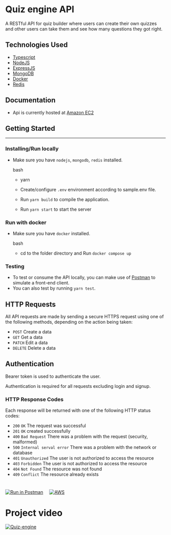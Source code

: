 # Quiz engine API

A RESTful API for quiz builder where users can create their own quizzes and other users can take them and see how many questions they got right.

## Technologies Used

- [Typescript](https://www.typescriptlang.org/)
- [NodeJS](https://nodejs.org/en/download/)
- [ExpressJS](https://expressjs.com/)
- [MongoDB](https://www.mongodb.com/)
- [Docker](https://www.docker.com/)
- [Redis](https://redis.io/)

## Documentation

- Api is currently hosted at [Amazon EC2](http://3.138.190.59/)

## Getting Started

---

### Installing/Run locally

- Make sure you have `nodejs`, `mongodb`, `redis` installed.

  bash

  - yarn

  - Create/configure `.env` environment according to sample.env file.

  - Run `yarn build` to compile the application.
  - Run `yarn start` to start the server

### Run with docker

- Make sure you have `docker` installed.

  bash

  - cd to the folder directory and Run `docker compose up`

### Testing

- To test or consume the API locally, you can make use of [Postman](https://documenter.getpostman.com/view/19915303/VUjTmPCY) to simulate a front-end client.
- You can also test by running `yarn test`.

## HTTP Requests

All API requests are made by sending a secure HTTPS request using one of the following methods, depending on the action being taken:

- `POST` Create a data
- `GET` Get a data
- `PATCH` Edit a data
- `DELETE` Delete a data

## Authentication

Bearer token is used to authenticate the user.

Authentication is required for all requests excluding login and signup.

### HTTP Response Codes

Each response will be returned with one of the following HTTP status codes:

- `200` `OK` The request was successful
- `201` `OK` created successfully
- `400` `Bad Request` There was a problem with the request (security, malformed)
- `500` `Internal serval error` There was a problem with the network or database
- `401` `Unauthorized` The user is not authorized to access the resource
- `403` `Forbidden` The user is not authorized to access the resource
- `404` `Not Found` The resource was not found
- `409` `Conflict` The resource already exists

#

#

[![Run in Postman](https://run.pstmn.io/button.svg)](https://documenter.getpostman.com/view/19915303/VUjTmPCY)     [![AWS](https://a0.awsstatic.com/libra-css/images/logos/aws_smile-header-desktop-en-white_59x35.png)](http://ec2-3-138-190-59.us-east-2.compute.amazonaws.com//)

#

# Project video

[![Quiz-engine](https://res.cloudinary.com/appoga/image/upload/v1660810118/quiz-engine_agdqi6.png)](https://res.cloudinary.com/appoga/video/upload/v1660810860/Quiz_Engine_API_Demo_trvlen.mp4 "Quiz-engine API demo")

#

